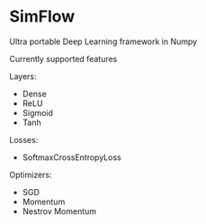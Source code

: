 # SimFlow
Ultra portable Deep Learning framework in Numpy

Currently supported features

Layers:
  - Dense
  - ReLU
  - Sigmoid
  - Tanh

Losses:
  - SoftmaxCrossEntropyLoss

Optimizers:
  - SGD
  - Momentum
  - Nestrov Momentum
